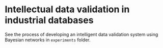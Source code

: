 # Intellectual data validation in industrial databases
See the process of developing an intelligent data validation system using Bayesian networks in `experiments` folder.
